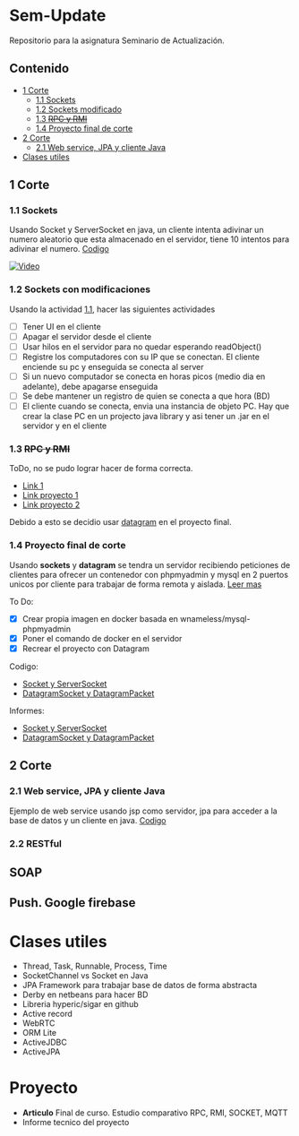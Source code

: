 # Sem-Update
Repositorio para la asignatura Seminario de Actualización. 

## Contenido
  - [1 Corte](#1-corte)
    - [1.1 Sockets](#11-sockets)
    - [1.2 Sockets modificado](#12-sockets-con-modificaciones)
    - [1.3 ~~RPC y RMI~~](#13-rpc-y-rmi)
    - [1.4 Proyecto final de corte](#14-proyecto-final-de-corte)
  - [2 Corte](#2-corte)
    - [2.1 Web service, JPA y cliente Java](#21-web-service,-jpa-y-cliente-java)
  - [Clases utiles](#clases-utiles)
<!---  - [3 Corte](#3-corte)--->

## 1 Corte

### 1.1 Sockets
Usando Socket y ServerSocket en java, un cliente intenta adivinar un numero aleatorio que esta almacenado en el servidor, tiene 10 intentos para adivinar el numero. [Codigo](1-Corte/Sockets/src/sockets)

[![Video](http://img.youtube.com/vi/HqRHc-UUyZc/0.jpg)](http://www.youtube.com/watch?v=HqRHc-UUyZc)

### 1.2 Sockets con modificaciones
Usando la actividad [1.1](#11-sockets), hacer las siguientes actividades
- [ ] Tener UI en el cliente
- [ ] Apagar el servidor desde el cliente
- [ ] Usar hilos en el servidor para no quedar esperando readObject()
- [ ] Registre los computadores con su IP que se conectan. El cliente enciende su pc y enseguida se conecta al server
- [ ] Si un nuevo computador se conecta en horas picos (medio dia en adelante), debe apagarse enseguida
- [ ] Se debe mantener un registro de quien se conecta a que hora (BD)
- [ ] El cliente cuando se conecta, envia una instancia de objeto PC. Hay que crear la clase PC en un projecto java library y asi tener un .jar en el servidor y en el cliente

### 1.3 ~~RPC y RMI~~
ToDo, no se pudo lograr hacer de forma correcta.
  - [Link 1](https://www.adictosaltrabajo.com/tutoriales/rmi-remote-registry/)
  - [Link proyecto 1](http://omarghader.github.io/docker-tutorial-phpmyadmin-and-mysql-server/)
  - [Link proyecto 2](https://blog.thenets.org/how-to-install-mysql-and-phpmyadmin-with-docker/)

Debido a esto se decidio usar [datagram](#14-proyecto-final-de-corte) en el proyecto final.

### 1.4 Proyecto final de corte
Usando **sockets** y **datagram** se tendra un servidor recibiendo peticiones de clientes para ofrecer un contenedor con phpmyadmin y mysql en 2 puertos unicos por cliente para trabajar de forma remota y aislada. [Leer mas](Proyecto-1-Corte/)

To Do:
 - [x] Crear propia imagen en docker basada en wnameless/mysql-phpmyadmin
 - [x] Poner el comando de docker en el servidor
 - [x] Recrear el proyecto con Datagram

Codigo:
  - [Socket y ServerSocket](Proyecto-1-Corte/SocketsFinal)
  - [DatagramSocket y DatagramPacket](Proyecto-1-Corte/DatagramFinal)

Informes: 
  - [Socket y ServerSocket](Proyecto-1-Corte/SocketsFinal/Informe-Sockets.pdf)
  - [DatagramSocket y DatagramPacket](Proyecto-1-Corte/DatagramFinal/Informe-Datagram.pdf)

## 2 Corte
### 2.1 Web service, JPA y cliente Java
Ejemplo de web service usando jsp como servidor, jpa para acceder a la base de datos y un cliente en java. [Codigo](2-Corte/ejemplo)

### 2.2 RESTful
## SOAP
## Push. Google firebase

# Clases utiles
  - Thread, Task, Runnable, Process, Time
  - SocketChannel vs Socket en Java
  - JPA Framework para trabajar base de datos de forma abstracta
  - Derby en netbeans para hacer BD
  - Libreria hyperic/sigar en github
  - Active record
  - WebRTC
  - ORM Lite
  - ActiveJDBC
  - ActiveJPA

# Proyecto
  - **Articulo** Final de curso. Estudio comparativo RPC, RMI, SOCKET, MQTT
  - Informe tecnico del proyecto
